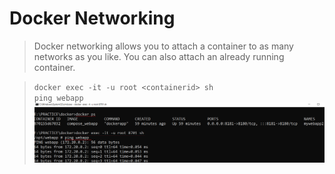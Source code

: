 # Docker Networking
> Docker networking allows you to attach a container to as many networks as you like. You can also attach an already running container.

> `docker exec -it -u root <containerid> sh`\
> `ping webapp`\
![ping-container](../screenshots/ping-container.png)